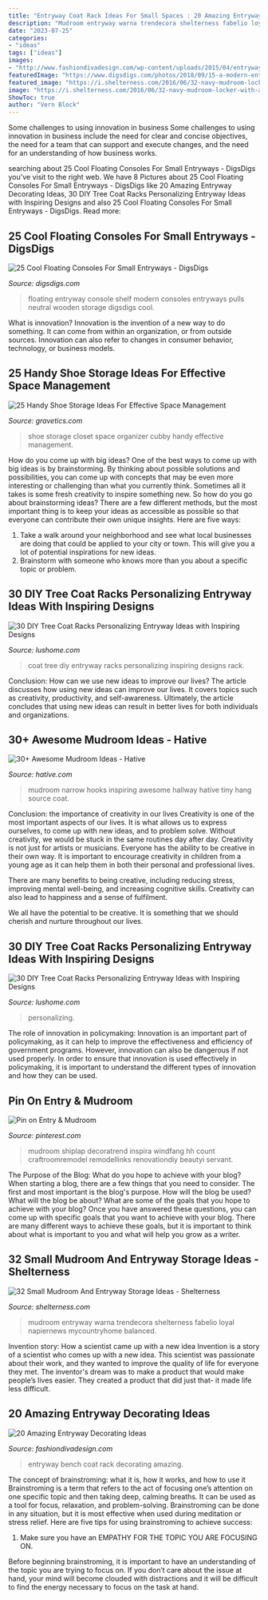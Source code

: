 ```yaml
---
title: "Entryway Coat Rack Ideas For Small Spaces : 20 Amazing Entryway Decorating Ideas"
description: "Mudroom entryway warna trendecora shelterness fabelio loyal napiernews mycountryhome balanced"
date: "2023-07-25"
categories:
- "ideas"
tags: ["ideas"]
images:
- "http://www.fashiondivadesign.com/wp-content/uploads/2015/04/entryway-bench-with-coat-rack-640x641.jpg"
featuredImage: "https://www.digsdigs.com/photos/2018/09/15-a-modern-entryway-floating-console-with-neutral-pulls-and-a-wooden-shelf-over-it.jpg"
featured_image: "https://i.shelterness.com/2016/06/32-navy-mudroom-locker-with-a-storage-bench.jpg"
image: "https://i.shelterness.com/2016/06/32-navy-mudroom-locker-with-a-storage-bench.jpg"
ShowToc: true
author: "Vern Block"
---
```



Some challenges to using innovation in business
Some challenges to using innovation in business include the need for clear and concise objectives, the need for a team that can support and execute changes, and the need for an understanding of how business works.

	

		
searching about 25 Cool Floating Consoles For Small Entryways - DigsDigs you've visit to the right web. We have 8 Pictures about 25 Cool Floating Consoles For Small Entryways - DigsDigs like 20 Amazing Entryway Decorating Ideas, 30 DIY Tree Coat Racks Personalizing Entryway Ideas with Inspiring Designs and also 25 Cool Floating Consoles For Small Entryways - DigsDigs. Read more:
		
    
## 25 Cool Floating Consoles For Small Entryways - DigsDigs

<img loading=lazy src="https://www.digsdigs.com/photos/2018/09/15-a-modern-entryway-floating-console-with-neutral-pulls-and-a-wooden-shelf-over-it.jpg" onerror="this.onerror=null;this.src='https://tse3.mm.bing.net/th?id=OIP.gWHS3J8GVllRoohN6xYNHgAAAA&amp;pid=15.1';" alt="25 Cool Floating Consoles For Small Entryways - DigsDigs">

_Source: digsdigs.com_

>floating entryway console shelf modern consoles entryways pulls neutral wooden storage digsdigs cool. 

	

What is innovation?
Innovation is the invention of a new way to do something. It can come from within an organization, or from outside sources. Innovation can also refer to changes in consumer behavior, technology, or business models.

    
## 25 Handy Shoe Storage Ideas For Effective Space Management

<img loading=lazy src="https://www.gravetics.com/wp-content/uploads/2017/07/Deluxe-Solid-Shoe-Cubby-Closet-Organizer..jpg" onerror="this.onerror=null;this.src='https://tse3.mm.bing.net/th?id=OIP.fHNo0rpQhoPfLfEFyBg0DQHaLE&amp;pid=15.1';" alt="25 Handy Shoe Storage Ideas For Effective Space Management">

_Source: gravetics.com_

>shoe storage closet space organizer cubby handy effective management. 

	

How do you come up with big ideas?
One of the best ways to come up with big ideas is by brainstorming. By thinking about possible solutions and possibilities, you can come up with concepts that may be even more interesting or challenging than what you currently think. Sometimes all it takes is some fresh creativity to inspire something new. So how do you go about brainstorming ideas? There are a few different methods, but the most important thing is to keep your ideas as accessible as possible so that everyone can contribute their own unique insights. Here are five ways: 
1) Take a walk around your neighborhood and see what local businesses are doing that could be applied to your city or town. This will give you a lot of potential inspirations for new ideas. 
2) Brainstorm with someone who knows more than you about a specific topic or problem.

    
## 30 DIY Tree Coat Racks Personalizing Entryway Ideas With Inspiring Designs

<img loading=lazy src="https://www.lushome.com/wp-content/uploads/2013/10/diy-tree-coat-rack-storage-organization-13.jpg" onerror="this.onerror=null;this.src='https://tse1.mm.bing.net/th?id=OIP.lGGk3GnfPwqZ8ppDXesQwgAAAA&amp;pid=15.1';" alt="30 DIY Tree Coat Racks Personalizing Entryway Ideas with Inspiring Designs">

_Source: lushome.com_

>coat tree diy entryway racks personalizing inspiring designs rack. 

	

Conclusion: How can we use new ideas to improve our lives?
The article discusses how using new ideas can improve our lives. It covers topics such as creativity, productivity, and self-awareness. Ultimately, the article concludes that using new ideas can result in better lives for both individuals and organizations.

    
## 30+ Awesome Mudroom Ideas - Hative

<img loading=lazy src="https://hative.com/wp-content/uploads/2015/05/mudroom-ideas/29-mudroom-ideas.jpg" onerror="this.onerror=null;this.src='https://tse3.mm.bing.net/th?id=OIP.FWN3e_nutBEOCdY6_Wt2kwHaLH&amp;pid=15.1';" alt="30+ Awesome Mudroom Ideas - Hative">

_Source: hative.com_

>mudroom narrow hooks inspiring awesome hallway hative tiny hang source coat. 

	

Conclusion: the importance of creativity in our lives
Creativity is one of the most important aspects of our lives. It is what allows us to express ourselves, to come up with new ideas, and to problem solve. Without creativity, we would be stuck in the same routines day after day.
Creativity is not just for artists or musicians. Everyone has the ability to be creative in their own way. It is important to encourage creativity in children from a young age as it can help them in both their personal and professional lives.

There are many benefits to being creative, including reducing stress, improving mental well-being, and increasing cognitive skills. Creativity can also lead to happiness and a sense of fulfilment.

We all have the potential to be creative. It is something that we should cherish and nurture throughout our lives.

    
## 30 DIY Tree Coat Racks Personalizing Entryway Ideas With Inspiring Designs

<img loading=lazy src="https://www.lushome.com/wp-content/uploads/2013/10/diy-tree-coat-rack-storage-organization-21.jpg" onerror="this.onerror=null;this.src='https://tse3.mm.bing.net/th?id=OIP.0mPLE9gGtmqko1Hs4R7eXAHaJE&amp;pid=15.1';" alt="30 DIY Tree Coat Racks Personalizing Entryway Ideas with Inspiring Designs">

_Source: lushome.com_

>personalizing. 

	

The role of innovation in policymaking:
Innovation is an important part of policymaking, as it can help to improve the effectiveness and efficiency of government programs. However, innovation can also be dangerous if not used properly. In order to ensure that innovation is used effectively in policymaking, it is important to understand the different types of innovation and how they can be used.

    
## Pin On Entry &amp; Mudroom

<img loading=lazy src="https://i.pinimg.com/736x/01/c6/28/01c6285a49ffb0515418f3c45c6b1478.jpg" onerror="this.onerror=null;this.src='https://tse4.mm.bing.net/th?id=OIP.nbP9cBNHPh9PR9Naw3RoUwHaJ3&amp;pid=15.1';" alt="Pin on Entry &amp; Mudroom">

_Source: pinterest.com_

>mudroom shiplap decoratrend inspira windfang hh count craftroomremodel remodellinks renovationdiy beautyi servant. 

	

The Purpose of the Blog: What do you hope to achieve with your blog?
When starting a blog, there are a few things that you need to consider. The first and most important is the blog's purpose. How will the blog be used? What will the blog be about? What are some of the goals that you hope to achieve with your blog? Once you have answered these questions, you can come up with specific goals that you want to achieve with your blog. There are many different ways to achieve these goals, but it is important to think about what is important to you and what will help you grow as a writer.

    
## 32 Small Mudroom And Entryway Storage Ideas - Shelterness

<img loading=lazy src="https://i.shelterness.com/2016/06/32-navy-mudroom-locker-with-a-storage-bench.jpg" onerror="this.onerror=null;this.src='https://tse1.mm.bing.net/th?id=OIP.xj84-OU2uV6b5sFglQrGoAHaLH&amp;pid=15.1';" alt="32 Small Mudroom And Entryway Storage Ideas - Shelterness">

_Source: shelterness.com_

>mudroom entryway warna trendecora shelterness fabelio loyal napiernews mycountryhome balanced. 

	

Invention story: How a scientist came up with a new idea
Invention is a story of a scientist who comes up with a new idea. This scientist was passionate about their work, and they wanted to improve the quality of life for everyone they met. The inventor's dream was to make a product that would make people’s lives easier. They created a product that did just that- it made life less difficult.

    
## 20 Amazing Entryway Decorating Ideas

<img loading=lazy src="http://www.fashiondivadesign.com/wp-content/uploads/2015/04/entryway-bench-with-coat-rack-640x641.jpg" onerror="this.onerror=null;this.src='https://tse1.mm.bing.net/th?id=OIP.71-TkZj5r_uGjxrpWbBrHwHaHa&amp;pid=15.1';" alt="20 Amazing Entryway Decorating Ideas">

_Source: fashiondivadesign.com_

>entryway bench coat rack decorating amazing. 

	

The concept of brainstroming: what it is, how it works, and how to use it
Brainstroming is a term that refers to the act of focusing one’s attention on one specific topic and then taking deep, calming breaths. It can be used as a tool for focus, relaxation, and problem-solving. Brainstroming can be done in any situation, but it is most effective when used during meditation or stress relief. Here are five tips for using brainstroming to achieve success:
1. Make sure you have an EMPATHY FOR THE TOPIC YOU ARE FOCUSING ON.

Before beginning brainstroming, it is important to have an understanding of the topic you are trying to focus on. If you don’t care about the issue at hand, your mind will become clouded with distractions and it will be difficult to find the energy necessary to focus on the task at hand.

